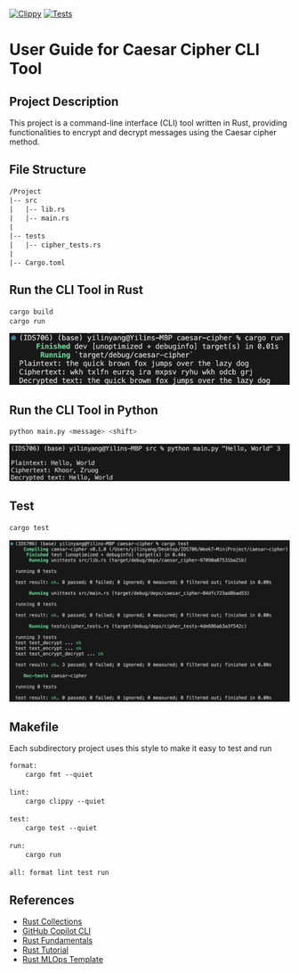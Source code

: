 [![Clippy](https://github.com/nogibjj/rust-data-engineering/actions/workflows/lint.yml/badge.svg)](https://github.com/nogibjj/rust-data-engineering/actions/workflows/lint.yml)
[![Tests](https://github.com/nogibjj/rust-data-engineering/actions/workflows/tests.yml/badge.svg)](https://github.com/nogibjj/rust-data-engineering/actions/workflows/tests.yml)


# User Guide for Caesar Cipher CLI Tool

## Project Description

This project is a command-line interface (CLI) tool written in Rust, providing functionalities to encrypt and decrypt messages using the Caesar cipher method.

## File Structure

```
/Project
|-- src
|   |-- lib.rs
|   |-- main.rs
|
|-- tests
|   |-- cipher_tests.rs
|
|-- Cargo.toml
```

## Run the CLI Tool in Rust

```bash
cargo build
cargo run
```
![image](run_result.png)

## Run the CLI Tool in Python

```bash
python main.py <message> <shift>
```
![image](python_result.png)

## Test
```bash
cargo test
```
![image](test.png)

## Makefile

Each subdirectory project uses this style to make it easy to test and run

```
format:
	cargo fmt --quiet

lint:
	cargo clippy --quiet

test:
	cargo test --quiet

run:
	cargo run 

all: format lint test run
```


## References

* [Rust Collections](https://doc.rust-lang.org/std/collections/index.html)
* [GitHub Copilot CLI](https://www.npmjs.com/package/@githubnext/github-copilot-cli)
* [Rust Fundamentals](https://github.com/alfredodeza/rust-fundamentals)
* [Rust Tutorial](https://nogibjj.github.io/rust-tutorial/)
* [Rust MLOps Template](https://github.com/nogibjj/mlops-template)
